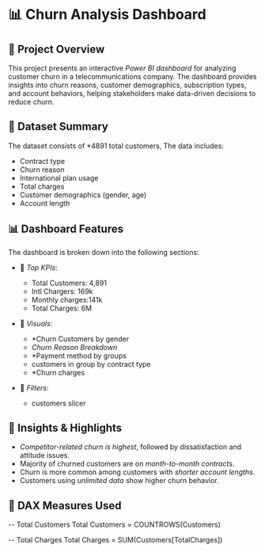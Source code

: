 # 📊  Churn Analysis Dashboard

## 📁 Project Overview

This project presents an interactive *Power BI dashboard* for analyzing customer churn in a telecommunications company. The dashboard provides insights into churn reasons, customer demographics, subscription types, and account behaviors, helping stakeholders make data-driven decisions to reduce churn.

## 🧾 Dataset Summary

The dataset consists of *4891 total customers, The data includes:
- Contract type
- Churn reason
- International plan usage
- Total charges
- Customer demographics (gender, age)
- Account length

## 📊 Dashboard Features

The dashboard is broken down into the following sections:

- 🔢 *Top KPIs*:  
  - Total Customers: 4,891
  - Intl Chargers: 169k
  - Monthly charges:141k
  - Total Charges: 6M

- 📌 *Visuals*:  
  - *Churn Customers by gender 
  - *Churn Reason Breakdown*  
  - *Payment method by groups 
  - customers in group by contract type
  - *Churn charges

- 📂 *Filters*:  
  - customers slicer 
     

## 🧠 Insights & Highlights

- *Competitor-related churn is highest*, followed by dissatisfaction and attitude issues.
- Majority of churned customers are on *month-to-month contracts*.
- Churn is more common among customers with *shorter account lengths*.
- Customers using *unlimited data* show higher churn behavior.

## 📐 DAX Measures Used


-- Total Customers
Total Customers = COUNTROWS(Customers)

-- Total Charges
Total Charges = SUM(Customers[TotalCharges])

